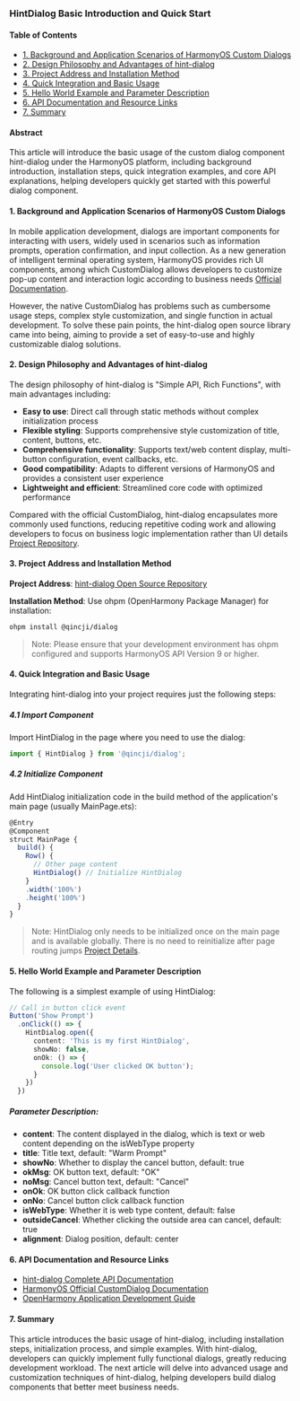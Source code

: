 ### HintDialog Basic Introduction and Quick Start

#### Table of Contents
- [1. Background and Application Scenarios of HarmonyOS Custom Dialogs](#1-background-and-application-scenarios-of-harmonyos-custom-dialogs)
- [2. Design Philosophy and Advantages of hint-dialog](#2-design-philosophy-and-advantages-of-hint-dialog)
- [3. Project Address and Installation Method](#3-project-address-and-installation-method)
- [4. Quick Integration and Basic Usage](#4-quick-integration-and-basic-usage)
- [5. Hello World Example and Parameter Description](#5-hello-world-example-and-parameter-description)
- [6. API Documentation and Resource Links](#6-api-documentation-and-resource-links)
- [7. Summary](#7-summary)

#### Abstract
This article will introduce the basic usage of the custom dialog component hint-dialog under the HarmonyOS platform, including background introduction, installation steps, quick integration examples, and core API explanations, helping developers quickly get started with this powerful dialog component.

#### 1. Background and Application Scenarios of HarmonyOS Custom Dialogs
In mobile application development, dialogs are important components for interacting with users, widely used in scenarios such as information prompts, operation confirmation, and input collection. As a new generation of intelligent terminal operating system, HarmonyOS provides rich UI components, among which CustomDialog allows developers to customize pop-up content and interaction logic according to business needs [Official Documentation](https://developer.huawei.com/consumer/cn/doc/harmonyos-guides/arkts-common-components-custom-dialog).

However, the native CustomDialog has problems such as cumbersome usage steps, complex style customization, and single function in actual development. To solve these pain points, the hint-dialog open source library came into being, aiming to provide a set of easy-to-use and highly customizable dialog solutions.

#### 2. Design Philosophy and Advantages of hint-dialog
The design philosophy of hint-dialog is "Simple API, Rich Functions", with main advantages including:

- **Easy to use**: Direct call through static methods without complex initialization process
- **Flexible styling**: Supports comprehensive style customization of title, content, buttons, etc.
- **Comprehensive functionality**: Supports text/web content display, multi-button configuration, event callbacks, etc.
- **Good compatibility**: Adapts to different versions of HarmonyOS and provides a consistent user experience
- **Lightweight and efficient**: Streamlined core code with optimized performance

Compared with the official CustomDialog, hint-dialog encapsulates more commonly used functions, reducing repetitive coding work and allowing developers to focus on business logic implementation rather than UI details [Project Repository](https://gitee.com/qincji/hint-dialog).

#### 3. Project Address and Installation Method
**Project Address**: [hint-dialog Open Source Repository](https://gitee.com/qincji/hint-dialog)

**Installation Method**:
Use ohpm (OpenHarmony Package Manager) for installation:
```bash
ohpm install @qincji/dialog
```

> Note: Please ensure that your development environment has ohpm configured and supports HarmonyOS API Version 9 or higher.

#### 4. Quick Integration and Basic Usage
Integrating hint-dialog into your project requires just the following steps:

##### 4.1 Import Component
Import HintDialog in the page where you need to use the dialog:
```typescript
import { HintDialog } from '@qincji/dialog';
```

##### 4.2 Initialize Component
Add HintDialog initialization code in the build method of the application's main page (usually MainPage.ets):
```typescript
@Entry
@Component
struct MainPage {
  build() {
    Row() {
      // Other page content
      HintDialog() // Initialize HintDialog
    }
    .width('100%')
    .height('100%')
  }
}
```

> Note: HintDialog only needs to be initialized once on the main page and is available globally. There is no need to reinitialize after page routing jumps [Project Details](https://gitee.com/qincji/hint-dialog).

#### 5. Hello World Example and Parameter Description
The following is a simplest example of using HintDialog:

```typescript
// Call in button click event
Button('Show Prompt')
  .onClick(() => {
    HintDialog.open({
      content: 'This is my first HintDialog',
      showNo: false,
      onOk: () => {
        console.log('User clicked OK button');
      }
    })
  })
```

##### Parameter Description:
- **content**: The content displayed in the dialog, which is text or web content depending on the isWebType property
- **title**: Title text, default: "Warm Prompt"
- **showNo**: Whether to display the cancel button, default: true
- **okMsg**: OK button text, default: "OK"
- **noMsg**: Cancel button text, default: "Cancel"
- **onOk**: OK button click callback function
- **onNo**: Cancel button click callback function
- **isWebType**: Whether it is web type content, default: false
- **outsideCancel**: Whether clicking the outside area can cancel, default: true
- **alignment**: Dialog position, default: center

#### 6. API Documentation and Resource Links
- [hint-dialog Complete API Documentation](https://gitee.com/qincji/hint-dialog/blob/master/README.md)
- [HarmonyOS Official CustomDialog Documentation](https://developer.huawei.com/consumer/cn/doc/harmonyos-guides/arkts-common-components-custom-dialog)
- [OpenHarmony Application Development Guide](https://developer.huawei.com/consumer/cn/doc/development/arkUI-ts/arkts-guides)

#### 7. Summary
This article introduces the basic usage of hint-dialog, including installation steps, initialization process, and simple examples. With hint-dialog, developers can quickly implement fully functional dialogs, greatly reducing development workload. The next article will delve into advanced usage and customization techniques of hint-dialog, helping developers build dialog components that better meet business needs.